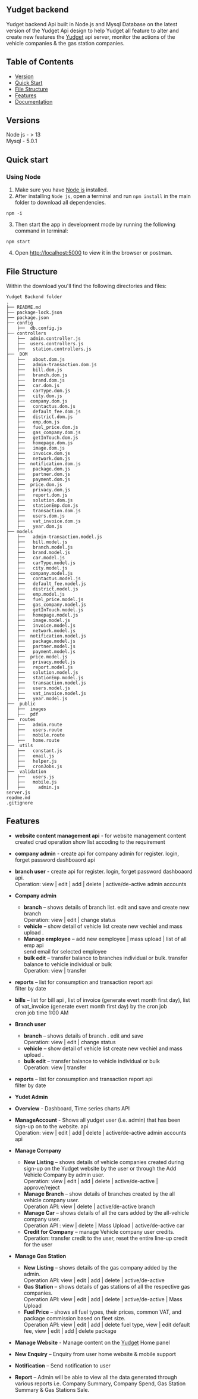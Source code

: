 ## Yudget backend 
Yudget backend Api  built in Node.js and Mysql Database on the latest version of the Yudget Api design to help Yudget all feature to alter and create new features the [Yudget](www.api.yudget.net) api server, monitor the actions of the vehicle companies & the gas station companies.

## Table of Contents

* [Version](#versions)
* [Quick Start](#quick-start)
* [File Structure](#file-structure)
* [Features](#feature)
* [Documentation](#documentation)

## Versions

Node js -  > 13   
Mysql - 5.0.1  

## Quick start

### Using Node

1. Make sure you have [Node js](https://nodejs.org/) installed.
2. After installing `Node js`, open a terminal and run `npm install` in the main folder to download all dependencies.

```
npm -i
```

3. Then start the app in development mode by running the following command in terminal:

```
npm start
```

4. Open [http://localhost:5000](http://localhost:5000) to view it in the browser or postman. 



## File Structure

Within the download you'll find the following directories and files:

```
Yudget Backend folder
.
├── README.md
├── package-lock.json
├── package.json
├── config
│   ├──  db.config.js
├── controllers
│   ├──  admin.controller.js
│   ├──  users.controllers.js
│   ├──   station.controllers.js
├──  DOM
│   ├──   about.dom.js
│   ├──   admin-transaction.dom.js
│   ├──   bill.dom.js
│   ├──   branch.dom.js
│   ├──   brand.dom.js
│   ├──   car.dom.js
│   ├──   carType.dom.js
│   ├──   city.dom.js
│   ├──  company.dom.js
│   ├──   contactus.dom.js
│   ├──   default_fee.dom.js
│   ├──   district.dom.js
│   ├──   emp.dom.js
│   ├──   fuel_price.dom.js
│   ├──   gas_company.dom.js
│   ├──   getInTouch.dom.js
│   ├──   homepage.dom.js
│   ├──   image.dom.js
│   ├──   invoice.dom.js
│   ├──   network.dom.js
│   ├──  notification.dom.js
│   ├──   package.dom.js
│   ├──   partner.dom.js
│   ├──   payment.dom.js
│   ├──  price.dom.js
│   ├──   privacy.dom.js
│   ├──   report.dom.js
│   ├──   solution.dom.js
│   ├──   stationEmp.dom.js
│   ├──   transaction.dom.js
│   ├──   users.dom.js
│   ├──   vat_invoice.dom.js
│   ├──   year.dom.js
├── models
│   ├──   admin-transaction.model.js
│   ├──   bill.model.js
│   ├──   branch.model.js
│   ├──   brand.model.js
│   ├──   car.model.js
│   ├──   carType.model.js
│   ├──   city.model.js
│   ├──  company.model.js
│   ├──   contactus.model.js
│   ├──   default_fee.model.js
│   ├──   district.model.js
│   ├──   emp.model.js
│   ├──   fuel_price.model.js
│   ├──   gas_company.model.js
│   ├──   getInTouch.model.js
│   ├──   homepage.model.js
│   ├──   image.model.js
│   ├──   invoice.model.js
│   ├──   network.model.js
│   ├──  notification.model.js
│   ├──   package.model.js
│   ├──   partner.model.js
│   ├──   payment.model.js
│   ├──  price.model.js
│   ├──   privacy.model.js
│   ├──   report.model.js
│   ├──   solution.model.js
│   ├──   stationEmp.model.js
│   ├──   transaction.model.js
│   ├──   users.model.js
│   ├──   vat_invoice.model.js
│   ├──   year.model.js
├──  public
│   ├──  images
│   ├──  pdf
├──  routes
│   ├──   admin.route
│   ├──   users.route
│   ├──   mobile.route
│   ├──   home.route
├──  utils
│   ├──   constant.js
│   ├──   email.js
│   ├──   helper.js
│   ├──   cronJobs.js
├──  validation
│   ├──   users.js
│   ├──   mobile.js
│   ├──     admin.js
server.js
readme.md
.gitignore
```

## Features

*	**website content management api** -  for website management content created crud operation show list accoding to the requirement
*	**company admin** - create api for company admin for register. login, forget password dashboaord api<br />
*	**branch user** - create api  for register. login, forget password dashboaord api.<br />
  Operation: view | edit | add | delete | active/de-active admin accounts
*	**Company admin**
    * **branch** – shows details of branch list. edit and save and create new branch <br />
    Operation: view | edit | change status 
    *	**vehicle** – show detail of vehicle list create new vechiel and mass upload .<br />
    *	**Manage employee** – add new eemployee |  mass upload  | list of all emp api <br />
    	send email for selected employee
    *	**bulk edit** –  transfer balance to branches individual or bulk. transfer balance to vehicle individual or bulk<br />
      Operation: view | transfer 
*	**reports** –  list for consumption and transaction report api<br />
filter by date 
*	**bills** –  list for bill api , list of invoice  (generate evert month first day), list of vat_invoice (generate evert month first day) by the cron job <br />
cron job time 1:00 AM 

*	**Branch user**
    * **branch** – shows details of branch . edit and save <br />
    Operation: view | edit | change status 
    *	**vehicle** – show detail of vehicle list create new vechiel and mass upload .<br />
    *	**bulk edit** –  transfer balance to vehicle individual or bulk<br />
      Operation: view | transfer 
*	**reports** –  list for consumption and transaction report api<br />
filter by date 

*	**Yudet Admin**
*	**Overview** - Dashboard, Time series charts API
*	**ManageAccount** - Shows all yudget user (i.e. admin) that has been sign-up on to the website. api<br />
  Operation: view | edit | add | delete | active/de-active admin accounts api
*	**Manage Company**
    * **New Listing** – shows details of vehicle companies created during sign-up on the Yudget website by the user or through the Add Vehicle Company by admin user.<br />
    Operation: view | edit | add | delete | active/de-active | approve/reject
    *	**Manage Branch** – show details of branches created by the all vehicle company user.<br />
      Operation API: view | delete | active/de-active branch
    *	**Manage Car** – shows details of all the cars added by the all-vehicle company user.<br />
      Operation API : view | delete | Mass Upload | active/de-active car
    *	**Credit for Company** – manage Vehicle company user credits.<br />
      Operation: transfer credit to the user, reset the entire line-up credit for the user
*	**Manage Gas Station**
    *	**New Listing** – shows details of the gas company added by the admin.<br />
      Operation API: view | edit | add | delete | active/de-active
    *	**Gas Station** – shows details of gas stations of all the respective gas companies.<br />
      Operation API: view | edit | add | delete | active/de-active | Mass Upload
    *	**Fuel Price** – shows all fuel types, their prices, common VAT, and package commission based on fleet size.<br />
      Operation API: view | edit | add | delete fuel type, view | edit default fee, view | edit | add | delete package
*	**Manage Website** - Manage content on the [Yudget](www.yudget.net) Home panel
*	**New Enquiry** – Enquiry from user home website & mobile support 
*	**Notification** – Send notification to user
*	**Report** – Admin will be able to view all the data generated through various reports i.e. Company Summary, Company Spend, Gas Station Summary & Gas Stations Sale.
 
